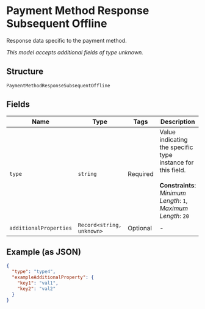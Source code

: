 
# Payment Method Response Subsequent Offline

Response data specific to the payment method.

*This model accepts additional fields of type unknown.*

## Structure

`PaymentMethodResponseSubsequentOffline`

## Fields

| Name | Type | Tags | Description |
|  --- | --- | --- | --- |
| `type` | `string` | Required | Value indicating the specific type instance for this field.<br><br>**Constraints**: *Minimum Length*: `1`, *Maximum Length*: `20` |
| `additionalProperties` | `Record<string, unknown>` | Optional | - |

## Example (as JSON)

```json
{
  "type": "type4",
  "exampleAdditionalProperty": {
    "key1": "val1",
    "key2": "val2"
  }
}
```

